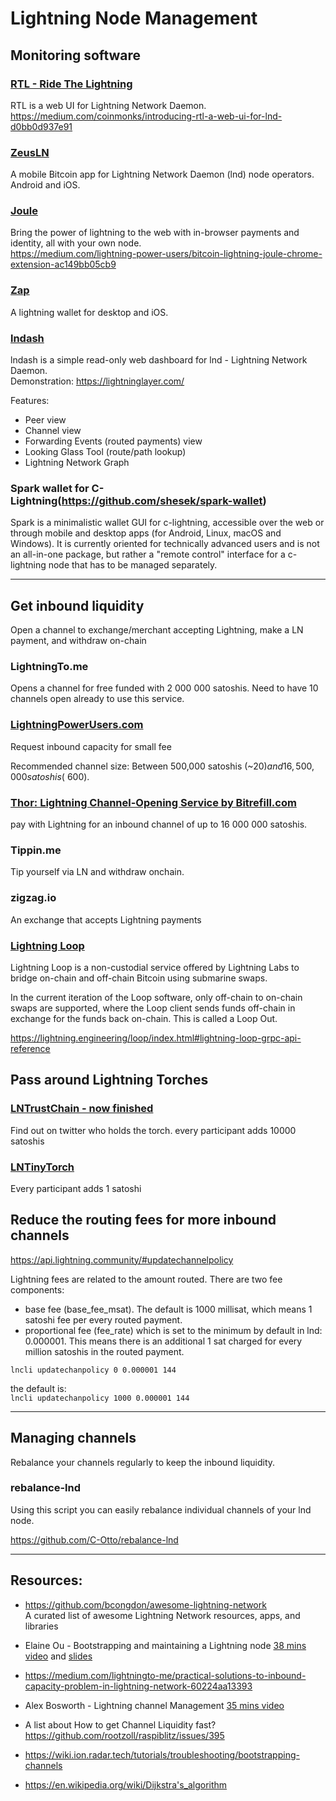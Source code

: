 # Lightning Node Management

## Monitoring software

### [RTL - Ride The Lightning](https://github.com/ShahanaFarooqui/RTL)

RTL is a web UI for Lightning Network Daemon.  
https://medium.com/coinmonks/introducing-rtl-a-web-ui-for-lnd-d0bb0d937e91


### [ZeusLN](https://zeusln.app/)

A mobile Bitcoin app for Lightning Network Daemon (lnd) node operators. Android and iOS.

###  [Joule](https://lightningjoule.com/)

Bring the power of lightning to the web with in-browser payments and identity, all with your own node.   
https://medium.com/lightning-power-users/bitcoin-lightning-joule-chrome-extension-ac149bb05cb9

### [Zap](https://zap.jackmallers.com/)

A lightning wallet for desktop and iOS.


### [lndash](https://github.com/djmelik/lndash)

lndash is a simple read-only web dashboard for lnd - Lightning Network Daemon.  
Demonstration: https://lightninglayer.com/ 

Features:

* Peer view
* Channel view
* Forwarding Events (routed payments) view
* Looking Glass Tool (route/path lookup)
* Lightning Network Graph

### Spark wallet for C-Lightning(https://github.com/shesek/spark-wallet)

Spark is a minimalistic wallet GUI for c-lightning, accessible over the web or through mobile and desktop apps (for Android, Linux, macOS and Windows). It is currently oriented for technically advanced users and is not an all-in-one package, but rather a "remote control" interface for a c-lightning node that has to be managed separately.

---
## Get inbound liquidity

Open a channel to exchange/merchant accepting Lightning, make a LN payment, and withdraw on-chain

### LightningTo.me
Opens a channel for free funded with 2 000 000 satoshis. Need to have 10 channels open already to use this service.

### [LightningPowerUsers.com](https://lightningpowerusers.com/home/)

Request inbound capacity for small fee

Recommended channel size: Between 500,000 satoshis (~$20) and 16,500,000 satoshis (~$600).

### [Thor: Lightning Channel-Opening Service by Bitrefill.com](https://www.bitrefill.com/thor-lightning-network-channels/?hl=en)
pay with Lightning for an inbound channel of up to 16 000 000 satoshis.

### Tippin.me
Tip yourself via LN and withdraw onchain.

### zigzag.io
An exchange that accepts Lightning payments

### [Lightning Loop](https://github.com/lightninglabs/loop)

Lightning Loop is a non-custodial service offered by Lightning Labs to bridge on-chain and off-chain Bitcoin using submarine swaps. 

In the current iteration of the Loop software, only off-chain to on-chain swaps are supported, where the Loop client sends funds off-chain in exchange for the funds back on-chain. This is called a Loop Out.

https://lightning.engineering/loop/index.html#lightning-loop-grpc-api-reference

## Pass around Lightning Torches

### [LNTrustChain - now finished](https://www.youtube.com/watch?v=89TSOayiqtA&feature=youtu.be)
Find out on twitter who holds the torch.
every participant adds 10000 satoshis

### [LNTinyTorch](http://lntinytorch.com/)
Every participant adds 1 satoshi


## Reduce the routing fees for more inbound channels

https://api.lightning.community/#updatechannelpolicy

Lightning fees are related to the amount routed.
There are two fee components:
* base fee (base_fee_msat). The default is 1000 millisat, which means 1 satoshi fee per every routed payment.
* proportional fee (fee_rate) which is set to the minimum by default in lnd: 0.000001. This means there is an additional 1 sat charged for every million satoshis in the routed payment.

`lncli updatechanpolicy 0 0.000001 144`

the default is:  
 `lncli updatechanpolicy 1000 0.000001 144`

---
## Managing channels

Rebalance your channels regularly to keep the inbound liquidity.

### rebalance-lnd

Using this script you can easily rebalance individual channels of your lnd node.

https://github.com/C-Otto/rebalance-lnd


---
## Resources:
* https://github.com/bcongdon/awesome-lightning-network  
A curated list of awesome Lightning Network resources, apps, and libraries

* Elaine Ou - Bootstrapping and maintaining a Lightning node [38 mins video](https://www.youtube.com/watch?v=qX4Z3JY1094)
and [slides](https://lightningresidency.com/assets/presentations/Ou_Bootstrapping_and_Maintaining_a_Lightning_Node.pdf)

* https://medium.com/lightningto-me/practical-solutions-to-inbound-capacity-problem-in-lightning-network-60224aa13393

* Alex Bosworth - Lightning channel Management [35 mins video](https://www.youtube.com/watch?v=HlPIB6jt6ww&feature=youtu.be)

* A list about How to get Channel Liquidity fast? https://github.com/rootzoll/raspiblitz/issues/395

* https://wiki.ion.radar.tech/tutorials/troubleshooting/bootstrapping-channels

* https://en.wikipedia.org/wiki/Dijkstra's_algorithm